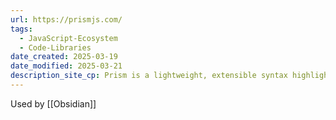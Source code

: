 ```yaml
---
url: https://prismjs.com/
tags:
  - JavaScript-Ecosystem
  - Code-Libraries
date_created: 2025-03-19
date_modified: 2025-03-21
description_site_cp: Prism is a lightweight, extensible syntax highlighter, built with modern web standards in mind. It’s used in millions of websites, including some of those you visit daily.
---
```

Used by [[Obsidian]]
